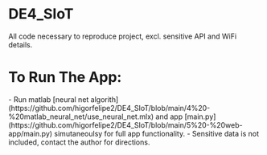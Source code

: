 # DE4_SIoT
All code necessary to reproduce project, excl. sensitive API and WiFi details. 

<h1>To Run The App:</h3>
 - Run matlab [neural net algorith](https://github.com/higorfelipe2/DE4_SIoT/blob/main/4%20-%20matlab_neural_net/use_neural_net.mlx)
 and app [main.py](https://github.com/higorfelipe2/DE4_SIoT/blob/main/5%20-%20web-app/main.py) simutaneoulsy for full app functionality.
 - Sensitive data is not included, contact the author for directions.
 
